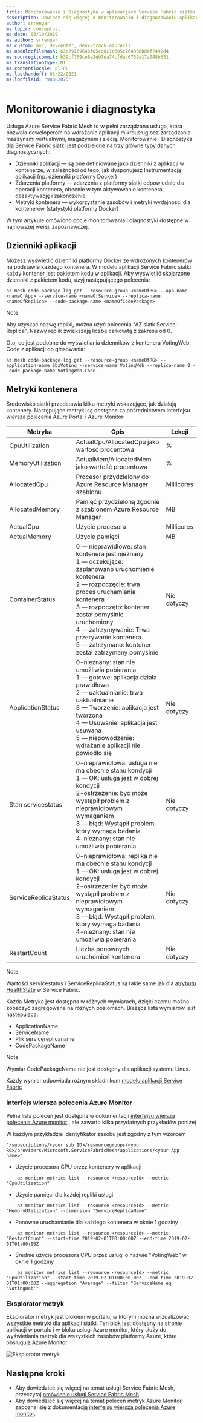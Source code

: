 ```yaml
---
title: Monitorowanie i Diagnostyka w aplikacjach Service Fabric siatki platformy Azure
description: Dowiedz się więcej o monitorowaniu i diagnozowaniu aplikacji w Service Fabric siatki na platformie Azure.
author: srrengar
ms.topic: conceptual
ms.date: 03/19/2019
ms.author: srrengar
ms.custom: mvc, devcenter, devx-track-azurecli
ms.openlocfilehash: 63c79169646f05cddc7c605c764398bdef7492d4
ms.sourcegitcommit: b39cf769ce8e2eb7ea74cfdac6759a17a048b331
ms.translationtype: MT
ms.contentlocale: pl-PL
ms.lasthandoff: 01/22/2021
ms.locfileid: "98682075"
---
```

# <a name="monitoring-and-diagnostics"></a>Monitorowanie i diagnostyka
Usługa Azure Service Fabric Mesh to w pełni zarządzana usługa, która pozwala deweloperom na wdrażanie aplikacji mikrousług bez zarządzania maszynami wirtualnymi, magazynem i siecią. Monitorowanie i Diagnostyka dla Service Fabric siatki jest podzielone na trzy główne typy danych diagnostycznych:

- Dzienniki aplikacji — są one definiowane jako dzienniki z aplikacji w kontenerze, w zależności od tego, jak dysponujesz Instrumentacją aplikacji (np. dzienniki platformy Docker)
- Zdarzenia platformy — zdarzenia z platformy siatki odpowiednie dla operacji kontenera, obecnie w tym aktywowanie kontenera, dezaktywację i zakończenie.
- Metryki kontenera — wykorzystanie zasobów i metryki wydajności dla kontenerów (statystyki platformy Docker)

W tym artykule omówiono opcje monitorowania i diagnostyki dostępne w najnowszej wersji zapoznawczej.

## <a name="application-logs"></a>Dzienniki aplikacji

Możesz wyświetlić dzienniki platformy Docker ze wdrożonych kontenerów na podstawie każdego kontenera. W modelu aplikacji Service Fabric siatki każdy kontener jest pakietem kodu w aplikacji. Aby wyświetlić skojarzone dzienniki z pakietem kodu, użyj następującego polecenia:

```azurecli
az mesh code-package-log get --resource-group <nameOfRG> --app-name <nameOfApp> --service-name <nameOfService> --replica-name <nameOfReplica> --code-package-name <nameOfCodePackage>
```

> [!NOTE]
> Aby uzyskać nazwę repliki, można użyć polecenia "AZ siatk Service-Replica". Nazwy replik zwiększają liczbę całkowitą z zakresu od 0.

Oto, co jest podobne do wyświetlania dzienników z kontenera VotingWeb. Code z aplikacji do głosowania:

```azurecli
az mesh code-package-log get --resource-group <nameOfRG> --application-name SbzVoting --service-name VotingWeb --replica-name 0 --code-package-name VotingWeb.Code
```

## <a name="container-metrics"></a>Metryki kontenera 

Środowisko siatki przedstawia kilku metryki wskazujące, jak działają kontenery. Następujące metryki są dostępne za pośrednictwem interfejsu wiersza polecenia Azure Portal i Azure Monitor:

| Metryka | Opis | Lekcji|
|----|----|----|
| CpuUtilization | ActualCpu/AllocatedCpu jako wartość procentowa | % |
| MemoryUtilization | ActualMem/AllocatedMem jako wartość procentowa | % |
| AllocatedCpu | Procesor przydzielony do Azure Resource Manager szablonu | Millicores |
| AllocatedMemory | Pamięć przydzieloną zgodnie z szablonem Azure Resource Manager | MB |
| ActualCpu | Użycie procesora | Millicores |
| ActualMemory | Użycie pamięci | MB |
| ContainerStatus | 0 — nieprawidłowe: stan kontenera jest nieznany <br> 1 — oczekujące: zaplanowano uruchomienie kontenera <br> 2 — rozpoczęcie: trwa proces uruchamiania kontenera <br> 3 — rozpoczęto: kontener został pomyślnie uruchomiony <br> 4 — zatrzymywanie: Trwa przerywanie kontenera <br> 5 — zatrzymano: kontener został zatrzymany pomyślnie | Nie dotyczy |
| ApplicationStatus | 0-nieznany: stan nie umożliwia pobierania <br> 1 — gotowe: aplikacja działa prawidłowo <br> 2 — uaktualnianie: trwa uaktualnianie <br> 3 — Tworzenie: aplikacja jest tworzona <br> 4 — Usuwanie: aplikacja jest usuwana <br> 5 — niepowodzenie: wdrażanie aplikacji nie powiodło się | Nie dotyczy |
| Stan servicestatus | 0-nieprawidłowa: usługa nie ma obecnie stanu kondycji <br> 1 — OK: usługa jest w dobrej kondycji  <br> 2-ostrzeżenie: być może wystąpił problem z nieprawidłowym wymaganiem <br> 3 — błąd: Wystąpił problem, który wymaga badania <br> 4-nieznany: stan nie umożliwia pobierania | Nie dotyczy |
| ServiceReplicaStatus | 0-nieprawidłowa: replika nie ma obecnie stanu kondycji <br> 1 — OK: usługa jest w dobrej kondycji  <br> 2-ostrzeżenie: być może wystąpił problem z nieprawidłowym wymaganiem <br> 3 — błąd: Wystąpił problem, który wymaga badania <br> 4-nieznany: stan nie umożliwia pobierania | Nie dotyczy | 
| RestartCount | Liczba ponownych uruchomień kontenera | Nie dotyczy |

> [!NOTE]
> Wartości servicestatus i ServiceReplicaStatus są takie same jak dla [atrybutu HealthState](/dotnet/api/system.fabric.health.healthstate?view=azure-dotnet) w Service Fabric. 

Każda Metryka jest dostępna w różnych wymiarach, dzięki czemu można zobaczyć zagregowane na różnych poziomach. Bieżąca lista wymiarów jest następująca:

* ApplicationName
* ServiceName
* Plik servicereplicaname
* CodePackageName

> [!NOTE]
> Wymiar CodePackageName nie jest dostępny dla aplikacji systemu Linux. 

Każdy wymiar odpowiada różnym składnikom [modelu aplikacji Service Fabric](service-fabric-mesh-service-fabric-resources.md#applications-and-services)

### <a name="azure-monitor-cli"></a>Interfejs wiersza polecenia Azure Monitor

Pełna lista poleceń jest dostępna w dokumentacji [interfejsu wiersza polecenia Azure monitor](/cli/azure/monitor/metrics#az-monitor-metrics-list) , ale zawarto kilka przydatnych przykładów poniżej 

W każdym przykładzie identyfikator zasobu jest zgodny z tym wzorcem

`"/subscriptions/<your sub ID>/resourcegroups/<your RG>/providers/Microsoft.ServiceFabricMesh/applications/<your App name>"`


* Użycie procesora CPU przez kontenery w aplikacji

```azurecli
    az monitor metrics list --resource <resourceId> --metric "CpuUtilization"
```
* Użycie pamięci dla każdej repliki usługi
```azurecli
    az monitor metrics list --resource <resourceId> --metric "MemoryUtilization" --dimension "ServiceReplicaName"
``` 

* Ponowne uruchamianie dla każdego kontenera w oknie 1 godziny 
```azurecli
    az monitor metrics list --resource <resourceId> --metric "RestartCount" --start-time 2019-02-01T00:00:00Z --end-time 2019-02-01T01:00:00Z
``` 

* Średnie użycie procesora CPU przez usługi o nazwie "VotingWeb" w oknie 1 godziny
```azurecli
    az monitor metrics list --resource <resourceId> --metric "CpuUtilization" --start-time 2019-02-01T00:00:00Z --end-time 2019-02-01T01:00:00Z --aggregation "Average" --filter "ServiceName eq 'VotingWeb'"
``` 

### <a name="metrics-explorer"></a>Eksplorator metryk

Eksplorator metryk jest blokiem w portalu, w którym można wizualizować wszystkie metryki dla aplikacji siatki. Ten blok jest dostępny na stronie aplikacji w portalu i w bloku usługi Azure monitor, który służy do wyświetlania metryk dla wszystkich zasobów platformy Azure, które obsługują Azure Monitor. 

![Eksplorator metryk](./media/service-fabric-mesh-monitoring-diagnostics/metricsexplorer.png)


<!--
### Container Insights

In addition to the metrics explorer, we also have a dashboard available out of the box that shows sample metrics over time under the Insights blade in the application's page in the portal. 

![Container Insights](./media/service-fabric-mesh-monitoring-diagnostics/containerinsights.png)
-->

## <a name="next-steps"></a>Następne kroki
* Aby dowiedzieć się więcej na temat usługi Service Fabric Mesh, przeczytaj [omówienie usługi Service Fabric Mesh](service-fabric-mesh-overview.md).
* Aby dowiedzieć się więcej na temat poleceń metryk Azure Monitor, zapoznaj się z dokumentacją [interfejsu wiersza polecenia Azure monitor](/cli/azure/monitor/metrics#az-monitor-metrics-list).

